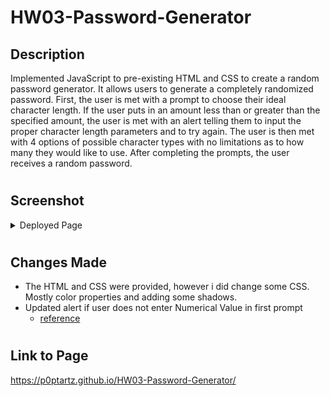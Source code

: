 # HW03-Password-Generator

## Description 
Implemented JavaScript to pre-existing HTML and CSS to create a random password generator. It allows users to generate a completely randomized password.  First, the user is met with a prompt to choose their ideal character length.  If  the user puts in an amount less than or greater than the specified amount, the user is met with an alert telling them to input the proper character length parameters and to try again.  The user is then met with 4 options of possible character types with no limitations as to how many they would like to use. After completing the prompts, the user receives a random password.  
#
## Screenshot
<details>
<summary>Deployed Page</summary>

![Web Screenshot](password.png)
</details>

#
## Changes Made
* The HTML and CSS were provided, however i did change some CSS.  Mostly color properties and adding some shadows. 
* Updated alert if user does not enter Numerical Value in first prompt
    * [reference](https://www.youtube.com/watch?v=0ZiltZDg9Gg)
#
## Link to Page

https://p0ptartz.github.io/HW03-Password-Generator/